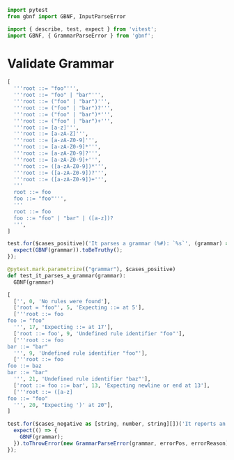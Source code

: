 ```python
import pytest
from gbnf import GBNF, InputParseError
```

```javascript
import { describe, test, expect } from 'vitest';
import GBNF, { GrammarParseError } from 'gbnf';
```

# Validate Grammar

```python cases_positive
[
  '''root ::= "foo"''',
  '''root ::= "foo" | "bar"''',
  '''root ::= ("foo" | "bar")''',
  '''root ::= ("foo" | "bar")?''',
  '''root ::= ("foo" | "bar")*''',
  '''root ::= ("foo" | "bar")+''',
  '''root ::= [a-z]''',
  '''root ::= [a-zA-Z]''',
  '''root ::= [a-zA-Z0-9]''',
  '''root ::= [a-zA-Z0-9]*''',
  '''root ::= [a-zA-Z0-9]?''',
  '''root ::= [a-zA-Z0-9]+''',
  '''root ::= ([a-zA-Z0-9])*''',
  '''root ::= ([a-zA-Z0-9])?''',
  '''root ::= ([a-zA-Z0-9])+''',
  '''
  root ::= foo
  foo ::= "foo"''',
  '''
  root ::= foo
  foo ::= "foo" | "bar" | ([a-z])?
  ''',
]
```

```javascript
test.for($cases_positive)('It parses a grammar (%#): `%s`', (grammar) => {
  expect(GBNF(grammar)).toBeTruthy();
});
```

```python
@pytest.mark.parametrize(("grammar"), $cases_positive)
def test_it_parses_a_grammar(grammar):
  GBNF(grammar)
```


```python cases_negative
[
  ['', 0, 'No rules were found'],
  ['root = "foo"', 5, 'Expecting ::= at 5'],
  ['''root ::= foo
foo := "foo"
  ''', 17, 'Expecting ::= at 17'],
  ['root ::= foo', 9, 'Undefined rule identifier "foo"'],
  ['''root ::= foo
bar ::= "bar"
  ''', 9, 'Undefined rule identifier "foo"'],
  ['''root ::= foo
foo ::= baz
bar ::= "bar"
  ''', 21, 'Undefined rule identifier "baz"'],
  ['root ::= foo ::= bar', 13, 'Expecting newline or end at 13'],
  ['''root ::= ([a-z]
foo ::= "foo"
  ''', 20, "Expecting ')' at 20"],
]
```

```javascript
test.for($cases_negative as [string, number, string][])('It reports an error for an invalid grammar (%#): `%s`', ([grammar, errorPos, errorReason]) => {
  expect(() => {
    GBNF(grammar);
  }).toThrowError(new GrammarParseError(grammar, errorPos, errorReason));
});
```

<!-- ```python
@pytest.mark.parametrize(("grammar", "error_pos", "error_reason"), $cases_negative)
def test_it_reports_an_error_for_an_invalid_grammar(grammar, error_pos, error_reason):
  graph = GBNF(grammar)
  with pytest.raises(InputParseError) as e:
    graph.add(input)

  assert e.input == input
  assert e.error_pos == error_pos

  with pytest.raises(InputParseError) as e:
    graph = GBNF(grammar, input)

  assert e.input == input
  assert e.error_pos == error_pos
``` -->
